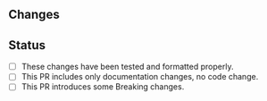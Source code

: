 ## Changes

<!-- describe what changes this PR includes and explain why are they needed -->

## Status

- [ ] These changes have been tested and formatted properly.
- [ ] This PR includes only documentation changes, no code change.
- [ ] This PR introduces some Breaking changes.
